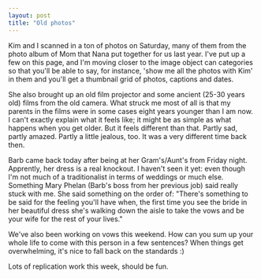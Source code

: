 ```yaml
---
layout: post
title: "Old photos"
---
```




Kim and I scanned in a ton of photos on Saturday, many of them from the photo album of Mom that Nana put together for us last year. I've put up a few on this page, and I'm moving closer to the image object can categories so that you'll be able to say, for instance, 'show me all the photos with Kim' in them and you'll get a thumbnail grid of photos, captions and dates.

<p>She also brought up an old film projector and some ancient (25-30 years old) films from the old camera. What struck me most of all is that my parents in the films were in some cases eight years younger than I am now. I can't exactly explain what it feels like; it might be as simple as what happens when you get older. But it feels different than that. Partly sad, partly amazed. Partly a little jealous, too. It was a very different time back then.</p>

<p>Barb came back today after being at her Gram's/Aunt's from Friday night. Apprently, her dress is a real knockout. I haven't seen it yet: even though I'm not much of a traditionalist in terms of weddings or much else. Something Mary Phelan (Barb's boss from her previous job) said really stuck with me. She said something on the order of: "There's something to be said for the feeling you'll have when, the first time you see the bride in her beautiful dress she's walking down the aisle to take the vows and be your wife for the rest of your lives."</p>

<p>We've also been working on vows this weekend. How can you sum up your whole life to come with this person in a few sentences? When things get overwhelming, it's nice to fall back on the standards :)</p>

<p>Lots of replication work this week, should be fun. </p>


